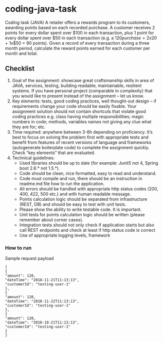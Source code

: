 # coding-java-task
Coding task (JAVA)
A retailer offers a rewards program to its customers, awarding points based on each recorded purchase.
A customer receives 2 points for every dollar spent over $100 in each transaction, plus 1 point for every dollar 
spent over $50 in each transaction
(e.g. a $120 purchase = 2x$20 + 1x$50 = 90 points).
Given a record of every transaction during a three month period, calculate the reward points earned for each 
customer per month and total.
## Checklist
1. Goal of the assignment: showcase great craftsmanship skills in area of JAVA, services, testing, 
building readable, maintainable, resilient systems. If you have personal project (comparable in 
complexity) that you would like to present instead of the assignment – let us know.
2. Key elements: tests, good coding practices, well thought-out design – if requirements change 
your code should be easily fixable. Your assignment solution should not contain shortcuts that 
violate good coding practices e.g. class having multiple responsibilities; magic numbers in code; 
methods, variables names not giving any clue what they are for; etc.
3. Time required: anywhere between 3-6h depending on proficiency. It’s best to focus on solving 
the problem first with appropriate tests and benefit from features of recent versions of language 
and frameworks (autogenerate boilerplate code) to complete the assignment quickly. Check “key 
elements” that are evaluated.
4. Technical guidelines: 
   - Used libraries should be up to date (for example: Junit5 not 4, Spring boot 2.6.* not 
1.5.*).
   - Code should be clean, nice formatted, easy to read and understand.
   - Code must compile and run, there should be an instruction in readme.md file how to 
run the application.
   - All errors should be handled with appropriate http status codes (200, 400, 422, 500 
etc.) and with human readable message.
   - Points calculation logic should be separated from infrastructure (REST, DB) and should 
be easy to test with unit tests.
   - Please show the ability to write testable code. It is important.
   - Unit tests for points calculation logic should be written (please remember about corner 
cases).
   - Integration tests should not only check if application starts but also call REST endpoints 
and check at least if http status code is correct
   - Use of appropriate logging levels, framework

### How to run
Sample request payload
```
[
{
"amount": 120,
"dateTime": "2018-11-21T11:13:13",
"customerId": "testing-user-1"
},
{
"amount": 120,
"dateTime": "2018-11-22T11:13:13",
"customerId": "testing-user-1"
},
{
"amount": 120,
"dateTime": "2018-10-21T11:13:13",
"customerId": "testing-user-1"
}
]
```
